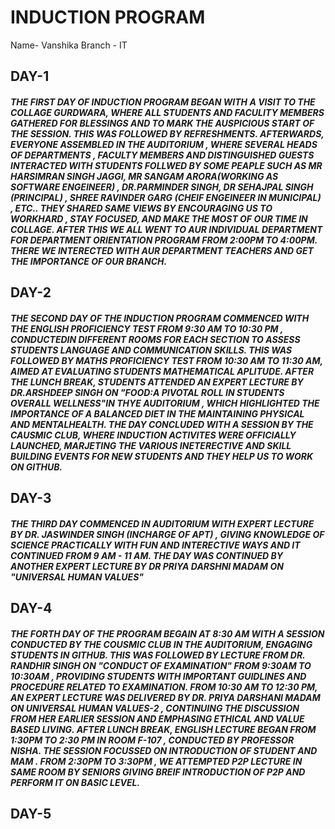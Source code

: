 # INDUCTION PROGRAM 
Name- Vanshika 
Branch - IT 
## DAY-1
##### THE FIRST DAY OF INDUCTION PROGRAM BEGAN WITH A VISIT TO THE COLLAGE GURDWARA, WHERE ALL STUDENTS AND FACULITY MEMBERS GATHERED FOR BLESSINGS AND TO MARK THE AUSPICIOUS START OF THE SESSION. THIS WAS FOLLOWED BY REFRESHMENTS. AFTERWARDS, EVERYONE ASSEMBLED IN THE AUDITORIUM , WHERE SEVERAL HEADS OF DEPARTMENTS , FACULTY MEMBERS AND DISTINGUISHED GUESTS INTERACTED WITH STUDENTS FOLLWED BY SOME PEAPLE SUCH AS MR HARSIMRAN  SINGH JAGGI, MR SANGAM ARORA(WORKING AS SOFTWARE ENGEINEER) , DR.PARMINDER SINGH, DR SEHAJPAL SINGH (PRINCIPAL) , SHREE RAVINDER GARG (CHEIF ENGEINEER IN MUNICIPAL) , ETC.. THEY SHARED SAME VIEWS BY ENCOURAGING US TO WORKHARD , STAY FOCUSED, AND MAKE THE MOST OF OUR TIME IN COLLAGE. AFTER THIS WE ALL WENT TO AUR INDIVIDUAL DEPARTMENT FOR DEPARTMENT ORIENTATION PROGRAM FROM 2:00PM TO 4:00PM. THERE WE INTERECTED WITH AUR DEPARTMENT TEACHERS AND GET THE IMPORTANCE OF OUR BRANCH.  
## DAY-2
##### THE SECOND DAY OF THE INDUCTION PROGRAM COMMENCED WITH THE ENGLISH PROFICIENCY TEST FROM 9:30 AM TO 10:30 PM , CONDUCTEDIN DIFFERENT ROOMS FOR EACH SECTION TO ASSESS STUDENTS LANGUAGE AND COMMUNICATION SKILLS. THIS WAS FOLLOWED BY MATHS PROFICIENCY TEST FROM 10:30 AM TO 11:30 AM, AIMED AT EVALUATING STUDENTS MATHEMATICAL APLITUDE. AFTER THE LUNCH BREAK, STUDENTS ATTENDED AN EXPERT LECTURE BY DR.ARSHDEEP SINGH ON "FOOD:A PIVOTAL ROLL IN STUDENTS OVERALL WELLNESS"IN THYE AUDITORIUM , WHICH HIGHLIGHTED THE IMPORTANCE OF A BALANCED DIET IN THE MAINTAINING PHYSICAL AND MENTALHEALTH. THE DAY CONCLUDED WITH A SESSION BY THE CAUSMIC CLUB, WHERE INDUCTION ACTIVITES WERE OFFICIALLY LAUNCHED, MARJETING THE VARIOUS INETERECTIVE AND SKILL BUILDING EVENTS FOR NEW STUDENTS AND THEY HELP US TO WORK ON GITHUB.
## DAY-3
##### THE THIRD DAY COMMENCED IN AUDITORIUM WITH EXPERT LECTURE BY DR. JASWINDER SINGH (INCHARGE OF APT) , GIVING KNOWLEDGE OF SCIENCE PRACTICALLY WITH FUN AND INTERECTIVE WAYS AND IT CONTINUED FROM 9 AM - 11 AM. THE DAY WAS CONTINUED BY ANOTHER EXPERT LECTURE BY DR PRIYA DARSHNI MADAM ON "UNIVERSAL HUMAN VALUES"
## DAY-4 
##### THE FORTH DAY OF THE PROGRAM BEGAIN AT 8:30 AM WITH A SESSION CONDUCTED BY THE COUSMIC CLUB IN THE AUDITORIUM, ENGAGING STUDENTS IN GITHUB. THIS WAS FOLLOWED BY LECTURE FROM DR. RANDHIR SINGH ON "CONDUCT OF EXAMINATION" FROM 9:30AM TO 10:30AM , PROVIDING STUDENTS WITH IMPORTANT GUIDLINES AND PROCEDURE RELATED TO EXAMINATION. FROM 10:30 AM TO 12:30 PM, AN EXPERT LECTURE WAS DELIVERED BY DR. PRIYA DARSHANI MADAM ON UNIVERSAL HUMAN VALUES-2 , CONTINUING THE DISCUSSION FROM HER EARLIER SESSION AND EMPHASING ETHICAL AND VALUE BASED LIVING. AFTER LUNCH BREAK, ENGLISH LECTURE BEGAN FROM 1:30PM TO 2:30 PM IN ROOM F-107 , CONDUCTED BY PROFESSOR NISHA. THE SESSION FOCUSSED ON INTRODUCTION OF STUDENT AND MAM . FROM 2:30PM TO 3:30PM , WE ATTEMPTED P2P LECTURE IN SAME ROOM BY SENIORS GIVING BREIF INTRODUCTION OF P2P AND PERFORM IT ON BASIC LEVEL. 
## DAY-5 
